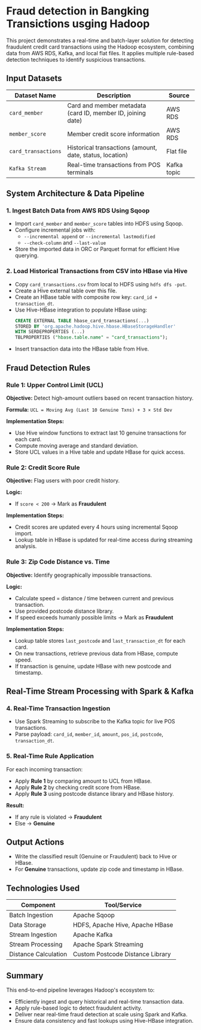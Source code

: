 #  Fraud detection in Bangking Transictions usging Hadoop

This project demonstrates a real-time and batch-layer solution for detecting fraudulent credit card transactions using the Hadoop ecosystem, combining data from AWS RDS, Kafka, and local flat files. It applies multiple rule-based detection techniques to identify suspicious transactions.


##  Input Datasets

| Dataset Name        | Description                                                | Source       |
|---------------------|------------------------------------------------------------|--------------|
| `card_member`       | Card and member metadata (card ID, member ID, joining date)| AWS RDS      |
| `member_score`      | Member credit score information                            | AWS RDS      |
| `card_transactions` | Historical transactions (amount, date, status, location)   | Flat file    |
| `Kafka Stream`      | Real-time transactions from POS terminals                  | Kafka topic  |


##  System Architecture & Data Pipeline

### 1. Ingest Batch Data from AWS RDS Using Sqoop

- Import `card_member` and `member_score` tables into HDFS using Sqoop.
- Configure incremental jobs with:
  - `--incremental append` or `--incremental lastmodified`
  - `--check-column` and `--last-value`
- Store the imported data in ORC or Parquet format for efficient Hive querying.

### 2. Load Historical Transactions from CSV into HBase via Hive

- Copy `card_transactions.csv` from local to HDFS using `hdfs dfs -put`.
- Create a Hive external table over this file.
- Create an HBase table with composite row key: `card_id + transaction_dt`.
- Use Hive-HBase integration to populate HBase using:
  ```sql
  CREATE EXTERNAL TABLE hbase_card_transactions(...)
  STORED BY 'org.apache.hadoop.hive.hbase.HBaseStorageHandler'
  WITH SERDEPROPERTIES (...)
  TBLPROPERTIES ("hbase.table.name" = "card_transactions");


* Insert transaction data into the HBase table from Hive.



##  Fraud Detection Rules

###  Rule 1: Upper Control Limit (UCL)

**Objective:** Detect high-amount outliers based on recent transaction history.

**Formula:**
`UCL = Moving Avg (Last 10 Genuine Txns) + 3 × Std Dev`

**Implementation Steps:**

* Use Hive window functions to extract last 10 genuine transactions for each card.
* Compute moving average and standard deviation.
* Store UCL values in a Hive table and update HBase for quick access.



###  Rule 2: Credit Score Rule

**Objective:** Flag users with poor credit history.

**Logic:**

* If `score < 200` → Mark as **Fraudulent**

**Implementation Steps:**

* Credit scores are updated every 4 hours using incremental Sqoop import.
* Lookup table in HBase is updated for real-time access during streaming analysis.



###  Rule 3: Zip Code Distance vs. Time

**Objective:** Identify geographically impossible transactions.

**Logic:**

* Calculate speed = distance / time between current and previous transaction.
* Use provided postcode distance library.
* If speed exceeds humanly possible limits → Mark as **Fraudulent**

**Implementation Steps:**

* Lookup table stores `last_postcode` and `last_transaction_dt` for each card.
* On new transactions, retrieve previous data from HBase, compute speed.
* If transaction is genuine, update HBase with new postcode and timestamp.


##  Real-Time Stream Processing with Spark & Kafka

### 4. Real-Time Transaction Ingestion

* Use Spark Streaming to subscribe to the Kafka topic for live POS transactions.
* Parse payload: `card_id`, `member_id`, `amount`, `pos_id`, `postcode`, `transaction_dt`.

### 5. Real-Time Rule Application

For each incoming transaction:

* Apply **Rule 1** by comparing amount to UCL from HBase.
* Apply **Rule 2** by checking credit score from HBase.
* Apply **Rule 3** using postcode distance library and HBase history.

**Result:**

* If any rule is violated → **Fraudulent**
* Else → **Genuine**



##  Output Actions

* Write the classified result (Genuine or Fraudulent) back to Hive or HBase.
* For **Genuine** transactions, update zip code and timestamp in HBase.



##  Technologies Used

| Component            | Tool/Service                     |
| -------------------- | -------------------------------- |
| Batch Ingestion      | Apache Sqoop                     |
| Data Storage         | HDFS, Apache Hive, Apache HBase  |
| Stream Ingestion     | Apache Kafka                     |
| Stream Processing    | Apache Spark Streaming           |
| Distance Calculation | Custom Postcode Distance Library |



##  Summary

This end-to-end pipeline leverages Hadoop's ecosystem to:

* Efficiently ingest and query historical and real-time transaction data.
* Apply rule-based logic to detect fraudulent activity.
* Deliver near real-time fraud detection at scale using Spark and Kafka.
* Ensure data consistency and fast lookups using Hive-HBase integration.
